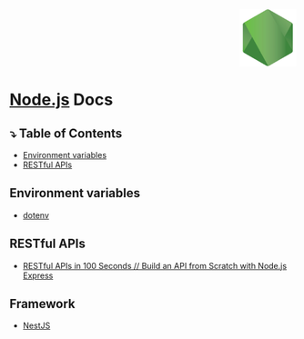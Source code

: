 <div align="end">
<img height="100" src="https://raw.githubusercontent.com/github/explore/80688e429a7d4ef2fca1e82350fe8e3517d3494d/topics/nodejs/nodejs.png" alt="nodejs"/>
</div>

# **[Node.js](https://nodejs.org/) Docs**

## :arrow_heading_down: Table of Contents

* [Environment variables](https://github.com/marcelosperalta/docs_nodejs#environment-variables)
* [RESTful APIs](https://github.com/marcelosperalta/docs_nodejs#restful-apis)

## Environment variables

* [dotenv](https://github.com/motdotla/dotenv)

## RESTful APIs

* [RESTful APIs in 100 Seconds // Build an API from Scratch with Node.js Express](./fireship/restful_api)

## Framework

* [NestJS](https://nestjs.com/)